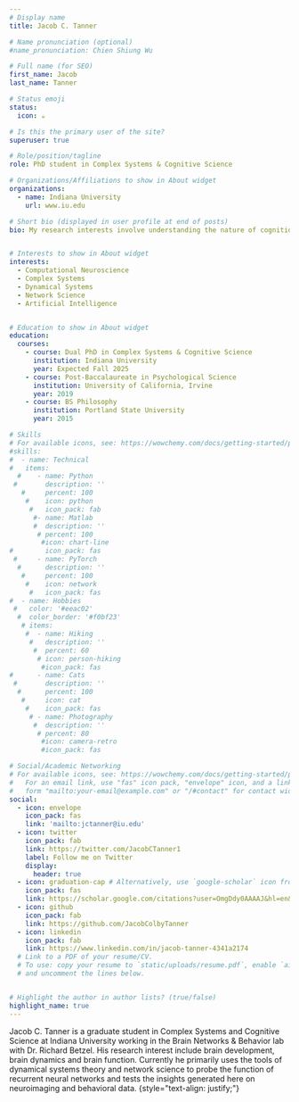 ```yaml
---
# Display name
title: Jacob C. Tanner

# Name pronunciation (optional)
#name_pronunciation: Chien Shiung Wu

# Full name (for SEO)
first_name: Jacob
last_name: Tanner

# Status emoji
status:
  icon: ☕️

# Is this the primary user of the site?
superuser: true

# Role/position/tagline
role: PhD student in Complex Systems & Cognitive Science

# Organizations/Affiliations to show in About widget
organizations:
  - name: Indiana University
    url: www.iu.edu

# Short bio (displayed in user profile at end of posts)
bio: My research interests involve understanding the nature of cognition generally using the tools of computational neuroscience, dynamical systems theory and more. More specifically, I use artificial neural network models in tandem with neuroimaging and behavioral data to ask questions about how the brain develops and functions.


# Interests to show in About widget
interests:
  - Computational Neuroscience
  - Complex Systems
  - Dynamical Systems
  - Network Science
  - Artificial Intelligence


# Education to show in About widget
education:
  courses:
    - course: Dual PhD in Complex Systems & Cognitive Science
      institution: Indiana University
      year: Expected Fall 2025 
    - course: Post-Baccalaureate in Psychological Science
      institution: University of California, Irvine
      year: 2019
    - course: BS Philosophy
      institution: Portland State University
      year: 2015

# Skills
# For available icons, see: https://wowchemy.com/docs/getting-started/page-builder/#icons
#skills:
#  - name: Technical
#   items:
  #    - name: Python
 #       description: ''
   #     percent: 100
    #    icon: python
     #   icon_pack: fab
      #- name: Matlab
      #  description: ''
       # percent: 100
        #icon: chart-line
#        icon_pack: fas
 #     - name: PyTorch
  #      description: ''
   #     percent: 100
    #    icon: network
     #   icon_pack: fas
#  - name: Hobbies
 #   color: '#eeac02'
  #  color_border: '#f0bf23'
   # items:
    #  - name: Hiking
     #   description: ''
      #  percent: 60
       # icon: person-hiking
        #icon_pack: fas
#      - name: Cats
 #       description: ''
  #      percent: 100
   #     icon: cat
    #    icon_pack: fas
     # - name: Photography
      #  description: ''
       # percent: 80
        #icon: camera-retro
        #icon_pack: fas

# Social/Academic Networking
# For available icons, see: https://wowchemy.com/docs/getting-started/page-builder/#icons
#   For an email link, use "fas" icon pack, "envelope" icon, and a link in the
#   form "mailto:your-email@example.com" or "/#contact" for contact widget.
social:
  - icon: envelope
    icon_pack: fas
    link: 'mailto:jctanner@iu.edu'
  - icon: twitter
    icon_pack: fab
    link: https://twitter.com/JacobCTanner1
    label: Follow me on Twitter
    display:
      header: true
  - icon: graduation-cap # Alternatively, use `google-scholar` icon from `ai` icon pack
    icon_pack: fas
    link: https://scholar.google.com/citations?user=OmgDdy0AAAAJ&hl=en&oi=ao
  - icon: github
    icon_pack: fab
    link: https://github.com/JacobColbyTanner
  - icon: linkedin
    icon_pack: fab
    link: https://www.linkedin.com/in/jacob-tanner-4341a2174
  # Link to a PDF of your resume/CV.
  # To use: copy your resume to `static/uploads/resume.pdf`, enable `ai` icons in `params.yaml`,
  # and uncomment the lines below.


# Highlight the author in author lists? (true/false)
highlight_name: true
---
```


Jacob C. Tanner is a graduate student in Complex Systems and Cognitive Science at Indiana University working in the Brain Networks & Behavior lab with Dr. Richard Betzel. His research interest include brain development, brain dynamics and brain function. Currently he primarily uses the tools of dynamical systems theory and network science to probe the function of recurrent neural networks and tests the insights generated here on neuroimaging and behavioral data.
{style="text-align: justify;"}
